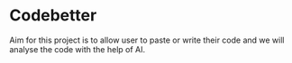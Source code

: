 # Codebetter
Aim for this project is to allow user to paste or write their code and we will analyse the code with the help of AI. 
